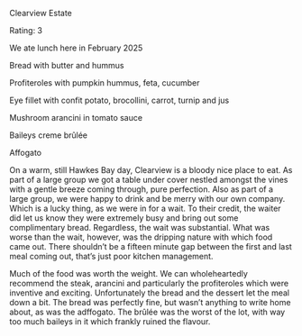 Clearview Estate 


Rating: 3 


We ate lunch here in February 2025 


Bread with butter and hummus

Profiteroles with pumpkin hummus, feta, cucumber 

Eye fillet with confit potato, brocollini, carrot, turnip and jus 

Mushroom arancini in tomato sauce 

Baileys creme brûlée

Affogato 


On a warm, still Hawkes Bay day, Clearview is a bloody nice place to eat. As part of a large group we got a table under cover nestled amongst the vines with a gentle breeze coming through, pure perfection. Also as part of a large group, we were happy to drink and be merry with our own company. Which is a lucky thing, as we were in for a wait. To their credit, the waiter did let us know they were extremely busy and bring out some complimentary bread. Regardless, the wait was substantial. What was worse than the wait, however, was the dripping nature with which food came out. There shouldn’t be a fifteen minute gap between the first and last meal coming out, that’s just poor kitchen management. 


Much of the food was worth the weight. We can wholeheartedly recommend the steak, arancini and particularly the profiteroles which were inventive and exciting. Unfortunately the bread and the dessert let the meal down a bit. The bread was perfectly fine, but wasn’t anything to write home about, as was the adffogato. The brûlée was the worst of the lot, with way too much baileys in it which frankly ruined the flavour. 